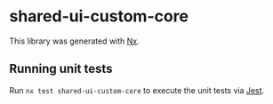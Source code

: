 # shared-ui-custom-core

This library was generated with [Nx](https://nx.dev).

## Running unit tests

Run `nx test shared-ui-custom-core` to execute the unit tests via [Jest](https://jestjs.io).
